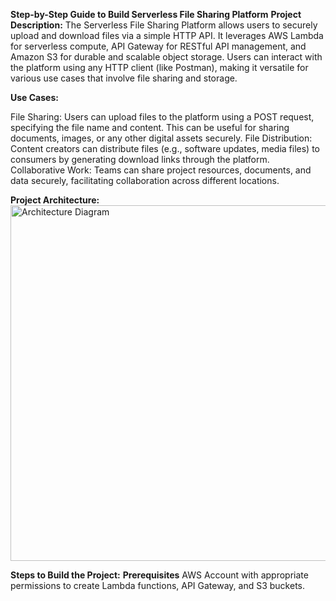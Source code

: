 **Step-by-Step Guide to Build Serverless File Sharing Platform**
**Project Description:**
The Serverless File Sharing Platform allows users to securely upload and download files via a simple HTTP API. It leverages AWS Lambda for serverless compute, API Gateway for RESTful API management, and Amazon S3 for durable and scalable object storage. Users can interact with the platform using any HTTP client (like Postman), making it versatile for various use cases that involve file sharing and storage.

**Use Cases:**

File Sharing: Users can upload files to the platform using a POST request, specifying the file name and content. This can be useful for sharing documents, images, or any other digital assets securely.
File Distribution: Content creators can distribute files (e.g., software updates, media files) to consumers by generating download links through the platform.
Collaborative Work: Teams can share project resources, documents, and data securely, facilitating collaboration across different locations.

**Project Architecture:**
<img width="569" alt="Architecture Diagram" src="https://github.com/user-attachments/assets/b75528a0-e620-401b-97a3-58df53633fbc">

**Steps to Build the Project:**
**Prerequisites**
AWS Account with appropriate permissions to create Lambda functions, API Gateway, and S3 buckets.

